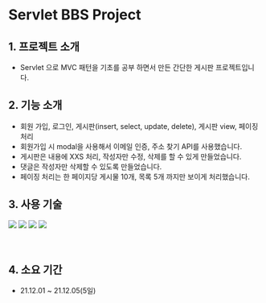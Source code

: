 # Servlet BBS Project

## 1. 프로젝트 소개

- Servlet 으로 MVC 패턴을 기초를 공부 하면서 만든 간단한 게시판 프로젝트입니다.

## 2. 기능 소개

- 회원 가입, 로그인, 게시판(insert, select, update, delete), 게시판 view, 페이징 처리
- 회원가입 시 modal을 사용해서 이메일 인증, 주소 찾기 API를 사용했습니다.
- 게시판은 내용에 XXS 처리, 작성자만 수정, 삭제를 할 수 있게 만들었습니다.
- 댓글은 작성자만 삭제할 수 있도록 만들었습니다.
- 페이징 처리는 한 페이지당 게시물 10개, 목록 5개  까지만 보이게 처리했습니다.

## 3. 사용 기술

<img src="https://img.shields.io/badge/Java-007396?style=flat-square&logo=Java&logoColor=white"/> <img src="https://img.shields.io/badge/Oracle-F80000?style=flat-square&logo=Oracle&logoColor=white"/> <img src="https://img.shields.io/badge/JavaScript-F7DF1E?style=flat-square&logo=JavaScript&logoColor=white"/> <img src="https://img.shields.io/badge/jQuery-0769AD?style=flat-square&logo=jQuery&logoColor=white"/>
<br/><br/><br/>

## 4. 소요 기간

- 21.12.01 ~ 21.12.05(5일)
